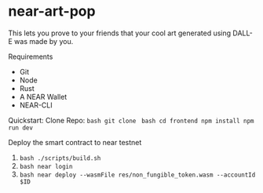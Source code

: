 # near-art-pop
This lets you prove to your friends that your cool art generated using DALL-E was made by you.


Requirements
- Git
- Node
- Rust
- A NEAR Wallet
- NEAR-CLI


Quickstart:
Clone Repo:
`bash
git clone
`
`bash
cd frontend
npm install
npm run dev
`

Deploy the smart contract to near testnet
1. `bash ./scripts/build.sh`
2. `bash near login`
3. `bash near deploy --wasmFile res/non_fungible_token.wasm --accountId $ID `

